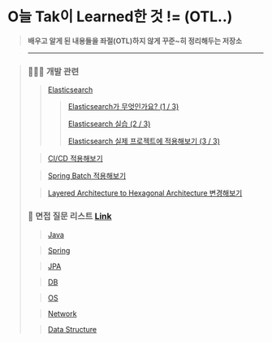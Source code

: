 # O늘 Tak이 Learned한 것 != (OTL..)

> **배우고 알게 된 내용들을 좌절(OTL)하지 않게 꾸준~히 정리해두는 저장소**

> ---

> ### 🧑🏼‍💻 개발 관련
>
> > [Elasticsearch](https://github.com/DevKTak/OTL/tree/main/development/Elasticsearch)
> >
> > > [Elasticsearch가 무엇인가요? (1 / 3)]()
> > >
> > > [Elasticsearch 실습 (2 / 3)]()
> > >
> > > [Elasticsearch 실제 프로젝트에 적용해보기 (3 / 3)]()
>
> > [CI/CD 적용해보기]()
>
> > [Spring Batch 적용해보기](https://github.com/DevKTak/OTL/blob/main/development/SpringBatch.md)
>
> > [Layered Architecture to Hexagonal Architecture 변경해보기](https://github.com/DevKTak/OTL/blob/main/development/LayeredToHexagonal.md)
>
> ### 🤔 면접 질문 리스트 [Link](https://github.com/DevKTak/OTL/blob/main/interview)
>
> > [Java](https://github.com/DevKTak/OTL/blob/main/interview/Java.md)
>
> > [Spring](https://github.com/DevKTak/OTL/blob/main/interview/Spring.md)
>
> > [JPA](https://github.com/DevKTak/OTL/blob/main/interview/JPA.md)
>
> > [DB](https://github.com/DevKTak/OTL/blob/main/interview/DB.md)
>
>> [OS](https://github.com/DevKTak/OTL/blob/main/interview/OS.md)
>
>> [Network](https://github.com/DevKTak/OTL/blob/main/interview/Network.md)
>
>> [Data Structure](https://github.com/DevKTak/OTL/blob/main/interview/DataStructure.md)